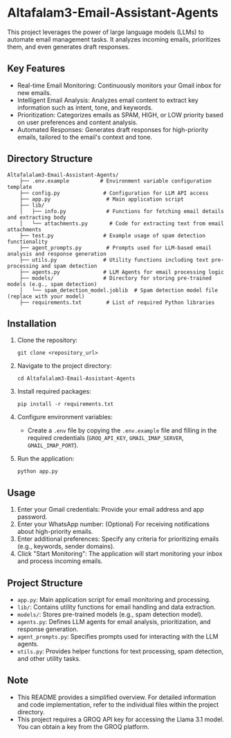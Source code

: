 # Altafalam3-Email-Assistant-Agents

This project leverages the power of large language models (LLMs) to automate email management tasks. It analyzes incoming emails, prioritizes them, and even generates draft responses.

## Key Features

* Real-time Email Monitoring: Continuously monitors your Gmail inbox for new emails.
* Intelligent Email Analysis: Analyzes email content to extract key information such as intent, tone, and keywords.
* Prioritization: Categorizes emails as SPAM, HIGH, or LOW priority based on user preferences and content analysis.
* Automated Responses: Generates draft responses for high-priority emails, tailored to the email's context and tone.

## Directory Structure

```
Altafalalam3-Email-Assistant-Agents/
    ├── .env.example          # Environment variable configuration template
    ├── config.py              # Configuration for LLM API access
    ├── app.py                  # Main application script
    ├── lib/
    │   ├── info.py             # Functions for fetching email details and extracting body
    │   └── attachments.py       # Code for extracting text from email attachments
    ├── test.py                # Example usage of spam detection functionality
    ├── agent_prompts.py        # Prompts used for LLM-based email analysis and response generation
    ├── utils.py               # Utility functions including text pre-processing and spam detection
    ├── agents.py              # LLM Agents for email processing logic
    ├── models/                # Directory for storing pre-trained models (e.g., spam detection)
    │   └── spam_detection_model.joblib  # Spam detection model file (replace with your model)
    ├── requirements.txt        # List of required Python libraries
```

## Installation

1. Clone the repository:
   ```
   git clone <repository_url>
   ```

2. Navigate to the project directory:
   ```
   cd Altafalalam3-Email-Assistant-Agents
   ```

3. Install required packages:
   ```
   pip install -r requirements.txt
   ```

4. Configure environment variables:
   - Create a `.env` file by copying the `.env.example` file and filling in the required credentials (`GROQ_API_KEY`, `GMAIL_IMAP_SERVER`, `GMAIL_IMAP_PORT`).

5. Run the application:
   ```
   python app.py
   ```

## Usage

1. Enter your Gmail credentials: Provide your email address and app password.
2. Enter your WhatsApp number: (Optional) For receiving notifications about high-priority emails.
3. Enter additional preferences: Specify any criteria for prioritizing emails (e.g., keywords, sender domains).
4. Click "Start Monitoring": The application will start monitoring your inbox and process incoming emails.

## Project Structure

- `app.py`: Main application script for email monitoring and processing.
- `lib/`: Contains utility functions for email handling and data extraction.
- `models/`: Stores pre-trained models (e.g., spam detection model).
- `agents.py`: Defines LLM agents for email analysis, prioritization, and response generation.
- `agent_prompts.py`: Specifies prompts used for interacting with the LLM agents.
- `utils.py`: Provides helper functions for text processing, spam detection, and other utility tasks.

## Note

- This README provides a simplified overview. For detailed information and code implementation, refer to the individual files within the project directory.
- This project requires a GROQ API key for accessing the Llama 3.1 model. You can obtain a key from the GROQ platform.
